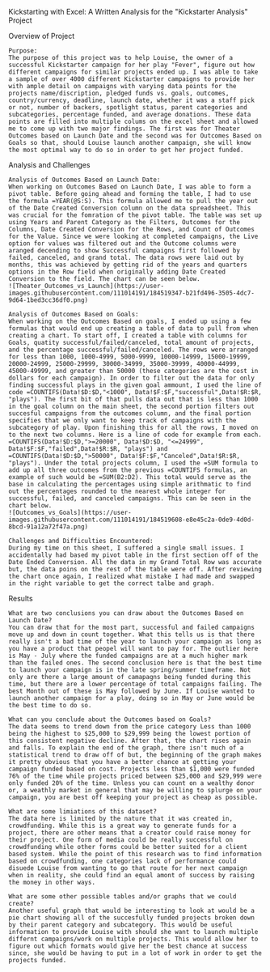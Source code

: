 Kickstarting with Excel: A Written Analysis for the "Kickstarter Analysis" Project
  
  Overview of Project
    
    Purpose:
    The purpose of this project was to help Louise, the owner of a successful Kickstarter campaign for her play "Fever", figure out how different campaigns for similar projects ended up. I was able to take a sample of over 4000 different Kickstarter campaigns to provide her with ample detail on campaigns with varying data points for the projects name/discription, pledged funds vs. goals, outcomes, country/currency, deadline, launch date, whether it was a staff pick or not, number of backers, spotlight status, parent categories and subcategories, percentage funded, and average donations. These data points are filled into multiple colums on the excel sheet and allowed me to come up with two major findings. The first was for Theater Outcomes based on Launch Date and the second was for Outcomes Based on Goals so that, should Louise launch another campaign, she will know the most optimal way to do so in order to get her project funded.
  
  Analysis and Challenges
  
    Analysis of Outcomes Based on Launch Date:
    When working on Outcomes Based on Launch Date, I was able to form a pivot table. Before going ahead and forming the table, I had to use the formula =YEAR(@S:S). This formula allowed me to pull the year out of the Date Created Conversion column on the data spreadsheet. This was crucial for the fomration of the pivot table. The table was set up using Years and Parent Category as the Filters, Outcomes for the Columns, Date Created Conversion for the Rows, and Count of Outcomes for the Value. Since we were looking at completed campaigns, the Live option for values was filtered out and the Outcome columns were aranged decending to show Successful campaigns first followed by failed, canceled, and grand total. The data rows were laid out by months, this was achieved by getting rid of the years and quarters options in the Row field when originally adding Date Created Conversion to the field. The chart can be seen below. 
    ![Theater_Outcomes_vs_Launch](https://user-images.githubusercontent.com/111014191/184519347-b21fd496-3505-4dc7-9d64-1bed3cc36df0.png)
    
    Analysis of Outcomes Based on Goals: 
    When working on the Outcomes Based on goals, I ended up using a few formulas that would end up creating a table of data to pull from when creating a chart. To start off, I created a table with columns for Goals, quatity successful/failed/canceled, total amount of projects, and the percentage successful/failed/canceled. The rows were arranged for less than 1000, 1000-4999, 5000-9999, 10000-14999, 15000-19999, 20000-24999, 25000-29999, 30000-34999, 35000-39999, 40000-44999, 45000-49999, and greater than 50000 (these categories are the cost in dollars for each campaign). In order to filter out the data for only finding successful plays in the given goal ammount, I used the line of code =COUNTIFS(Data!$D:$D,"<1000", Data!$F:$F,"successful",Data!$R:$R, "plays"). The first bit of that pulls data out that is less than 1000 in the goal column on the main sheet, the second portion filters out succesful campaigns from the outcomes column, and the final portion specifies that we only want to keep track of campaigns with the subcategory of play. Upon finishing this for all the rows, I moved on to the next two columns. Here is a line of code for example from each. =COUNTIFS(Data!$D:$D,">=20000", Data!$D:$D, "<=24999", Data!$F:$F,"failed",Data!$R:$R, "plays") and =COUNTIFS(Data!$D:$D,">50000", Data!$F:$F,"Canceled",Data!$R:$R, "plays"). Under the total projects column, I used the =SUM formula to add up all three outcomes from the previous =COUNTIFS formulas, an example of such would be =SUM(B2:D2). This total would serve as the base in calculating the percentages using simple arithmatic to find out the percentages rounded to the nearest whole integer for successful, failed, and canceled campaigns. This can be seen in the chart below.
    ![Outcomes_vs_Goals](https://user-images.githubusercontent.com/111014191/184519608-e8e45c2a-0de9-4d0d-8bcd-91a12a72f47a.png)
    
    Challenges and Difficulties Encountered: 
    During my time on this sheet, I suffered a single small issues. I accidentally had based my pivot table in the first section off of the Date Ended Conversion. All the data in my Grand Total Row was accurate but, the data poins on the rest of the table were off. After reviewing the chart once again, I realized what mistake I had made and swapped in the right variable to get the correct talbe and graph. 
  
  Results
    
    What are two conclusions you can draw about the Outcomes Based on Launch Date?
    You can draw that for the most part, successful and failed campaigns move up and down in count together. What this tells us is that there really isn't a bad time of the year to launch your campaign as long as you have a product that peopel will want to pay for. The outlier here is May - July where the funded campaigns are at a much higher mark than the failed ones. The second conclusion here is that the best time to launch your campaign is in the late spring/summer timeframe. Not only are there a large amount of camapagns being funded during this time, but there are a lower percentage of total campaigns failing. The best Month out of these is May followed by June. If Louise wanted to launch another campaign for a play, doing so in May or June would be the best time to do so.
    
    What can you conclude about the Outcomes based on Goals?
    The data seems to trend down from the price category Less than 1000 being the highest to $25,000 to $29,999 being the lowest portion of this consistent negative decline. After that, the chart rises again and falls. To explain the end of the graph, there isn't much of a statistical trend to draw off of but, the beginning of the graph makes it pretty obvious that you have a better chance at getting your campaign funded based on cost. Projects less than $1,000 were funded 76% of the time while projects priced between $25,000 and $29,999 were only funded 20% of the time. Unless you can count on a wealthy donor or, a weathly market in general that may be willing to splurge on your campaign, you are best off keeping your project as cheap as possible.
    
    What are some limiations of this dataset?
    The data here is limited by the nature that it was created in, crowdfunding. While this is a great way to generate funds for a project, there are other means that a creator could raise money for their project. One form of media could be really successful on crowdfunding while other forms could be better suited for a client based system. While the point of this research was to find information based on crowdfunding, one categories lack of performance could disuede Louise from wanting to go that route for her next campaign when in reality, she could find an equal amont of success by raising the money in other ways. 
    
    What are some other possible tables and/or graphs that we could create?
    Another useful graph that would be interesting to look at would be a pie chart showing all of the succesfully funded projects broken down by their parent category and subcategory. This would be useful information to provide Louise with should she want to launch multiple differnt campaigns/work on multiple projects. This would allow her to figure out which formats would give her the best chance at success since, she would be having to put in a lot of work in order to get the projects funded. 
